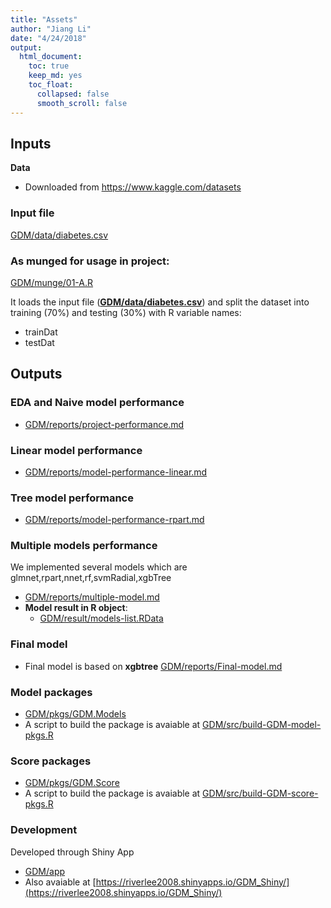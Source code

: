 ```yaml
---
title: "Assets"
author: "Jiang Li"
date: "4/24/2018"
output: 
  html_document:
    toc: true
    keep_md: yes
    toc_float:
      collapsed: false
      smooth_scroll: false
---
```




## Inputs

**Data**

- Downloaded from https://www.kaggle.com/datasets

### Input file
[GDM/data/diabetes.csv](GDM/data/diabetes.csv)

### **As munged for usage in project:**
[GDM/munge/01-A.R](GDM/munge/01-A.R])

It loads the input file (**[GDM/data/diabetes.csv](GDM/data/diabetes.csv)**) and split the dataset into training (70%) and testing (30%) with R variable names:
- trainDat
- testDat

## Outputs

### EDA and Naive model performance

- [GDM/reports/project-performance.md](GDM/reports/project-performance.md)

###  Linear model performance
- [GDM/reports/model-performance-linear.md](GDM/reports/model-performance-linear.md)

### Tree model performance
- [GDM/reports/model-performance-rpart.md](GDM/reports/model-performance-rpart.md)

### Multiple models performance

We implemented several models which are glmnet,rpart,nnet,rf,svmRadial,xgbTree
- [GDM/reports/multiple-model.md](GDM/reports/multiple-model.md)
- **Model result in R object**: 
    - [GDM/result/models-list.RData](GDM/result/models-list.RData)
    
### Final model
- Final model is based on **xgbtree** [GDM/reports/Final-model.md](GDM/reports/Final-model.md)

    
### Model packages
- [GDM/pkgs/GDM.Models](GDM/pkgs/GDM.Models)
- A script to build the package is avaiable at [GDM/src/build-GDM-model-pkgs.R](GDM/src/build-GDM-model-pkgs.R)

### Score packages
- [GDM/pkgs/GDM.Score](GDM/pkgs/GDM.Score)
- A script to build the package is avaiable at [GDM/src/build-GDM-score-pkgs.R](GDM/src/build-GDM-score-pkgs.R)


### Development

Developed through Shiny App

- [GDM/app](GDM/app)
- Also avaiable at [https://riverlee2008.shinyapps.io/GDM_Shiny/](https://riverlee2008.shinyapps.io/GDM_Shiny/)
   



